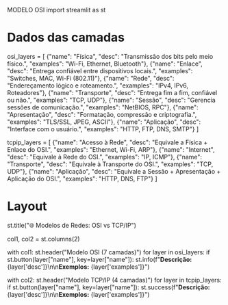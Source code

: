 MODELO OSI
import streamlit as st

# Dados das camadas
osi_layers = [
    {"name": "Física", "desc": "Transmissão dos bits pelo meio físico.", "examples": "Wi-Fi, Ethernet, Bluetooth"},
    {"name": "Enlace", "desc": "Entrega confiável entre dispositivos locais.", "examples": "Switches, MAC, Wi-Fi (802.11)"},
    {"name": "Rede", "desc": "Endereçamento lógico e roteamento.", "examples": "IPv4, IPv6, Roteadores"},
    {"name": "Transporte", "desc": "Entrega fim a fim, confiável ou não.", "examples": "TCP, UDP"},
    {"name": "Sessão", "desc": "Gerencia sessões de comunicação.", "examples": "NetBIOS, RPC"},
    {"name": "Apresentação", "desc": "Formatação, compressão e criptografia.", "examples": "TLS/SSL, JPEG, ASCII"},
    {"name": "Aplicação", "desc": "Interface com o usuário.", "examples": "HTTP, FTP, DNS, SMTP"}
]

tcpip_layers = [
    {"name": "Acesso à Rede", "desc": "Equivale a Física + Enlace do OSI.", "examples": "Ethernet, Wi-Fi, ARP"},
    {"name": "Internet", "desc": "Equivale à Rede do OSI.", "examples": "IP, ICMP"},
    {"name": "Transporte", "desc": "Equivale à Transporte do OSI.", "examples": "TCP, UDP"},
    {"name": "Aplicação", "desc": "Equivale a Sessão + Apresentação + Aplicação do OSI.", "examples": "HTTP, DNS, FTP"}
]

# Layout
st.title("🌐 Modelos de Redes: OSI vs TCP/IP")

col1, col2 = st.columns(2)

with col1:
    st.header("Modelo OSI (7 camadas)")
    for layer in osi_layers:
        if st.button(layer["name"], key=layer["name"]):
            st.info(f"**Descrição:** {layer['desc']}\n\n**Exemplos:** {layer['examples']}")

with col2:
    st.header("Modelo TCP/IP (4 camadas)")
    for layer in tcpip_layers:
        if st.button(layer["name"], key=layer["name"]):
            st.success(f"**Descrição:** {layer['desc']}\n\n**Exemplos:** {layer['examples']}")
